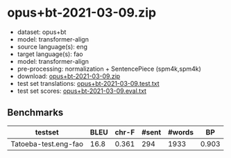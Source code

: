 # opus+bt-2021-03-09.zip

* dataset: opus+bt
* model: transformer-align
* source language(s): eng
* target language(s): fao
* model: transformer-align
* pre-processing: normalization + SentencePiece (spm4k,spm4k)
* download: [opus+bt-2021-03-09.zip](https://object.pouta.csc.fi/Tatoeba-MT-models/eng-fao/opus+bt-2021-03-09.zip)
* test set translations: [opus+bt-2021-03-09.test.txt](https://object.pouta.csc.fi/Tatoeba-MT-models/eng-fao/opus+bt-2021-03-09.test.txt)
* test set scores: [opus+bt-2021-03-09.eval.txt](https://object.pouta.csc.fi/Tatoeba-MT-models/eng-fao/opus+bt-2021-03-09.eval.txt)

## Benchmarks

| testset | BLEU  | chr-F | #sent | #words | BP |
|---------|-------|-------|-------|--------|----|
| Tatoeba-test.eng-fao 	| 16.8 	| 0.361 	| 294 	| 1933 	| 0.903 |

